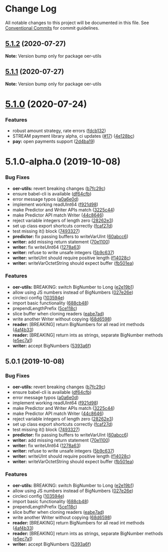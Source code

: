 # Change Log

All notable changes to this project will be documented in this file.
See [Conventional Commits](https://conventionalcommits.org) for commit guidelines.

## [5.1.2](https://github.com/interledgerjs/interledgerjs/compare/oer-utils@5.1.1...oer-utils@5.1.2) (2020-07-27)

**Note:** Version bump only for package oer-utils

## [5.1.1](https://github.com/interledgerjs/interledgerjs/compare/oer-utils@5.1.0...oer-utils@5.1.1) (2020-07-27)

**Note:** Version bump only for package oer-utils

# [5.1.0](https://github.com/interledgerjs/interledgerjs/compare/oer-utils@5.1.0-alpha.0...oer-utils@5.1.0) (2020-07-24)

### Features

- robust amount strategy, rate errors ([fdcb132](https://github.com/interledgerjs/interledgerjs/commit/fdcb1324e5e8285da528b60b5c23098324efb9dc))
- STREAM payment library alpha, ci updates ([#17](https://github.com/interledgerjs/interledgerjs/issues/17)) ([4e128bc](https://github.com/interledgerjs/interledgerjs/commit/4e128bcee372144c1324a73e8b51223a0b133f2e))
- **pay:** open payments support ([2d4ba19](https://github.com/interledgerjs/interledgerjs/commit/2d4ba19275b444e46845a9114537b624d939f5ae))

# 5.1.0-alpha.0 (2019-10-08)

### Bug Fixes

- **oer-utils:** revert breaking changes ([b7fc29c](https://github.com/interledgerjs/interledgerjs/commit/b7fc29c))
- ensure babel-cli is available ([df64cfb](https://github.com/interledgerjs/interledgerjs/commit/df64cfb))
- error message typos ([a0a6e0d](https://github.com/interledgerjs/interledgerjs/commit/a0a6e0d))
- implement working readUInt64 ([f921d98](https://github.com/interledgerjs/interledgerjs/commit/f921d98))
- make Predictor and Writer APIs match ([3225c44](https://github.com/interledgerjs/interledgerjs/commit/3225c44))
- make Predictor API match Writer ([44c8646](https://github.com/interledgerjs/interledgerjs/commit/44c8646))
- reject variable integers of length zero ([28262e3](https://github.com/interledgerjs/interledgerjs/commit/28262e3))
- set up class export shortcuts correctly ([fcaf27d](https://github.com/interledgerjs/interledgerjs/commit/fcaf27d))
- test missing it() block ([7493327](https://github.com/interledgerjs/interledgerjs/commit/7493327))
- **predictor:** fix passing buffers to writeVarUInt ([60abcc6](https://github.com/interledgerjs/interledgerjs/commit/60abcc6))
- **writer:** add missing return statement ([70e1100](https://github.com/interledgerjs/interledgerjs/commit/70e1100))
- **writer:** fix writeUInt64 ([1278a63](https://github.com/interledgerjs/interledgerjs/commit/1278a63))
- **writer:** refuse to write unsafe integers ([5b9c637](https://github.com/interledgerjs/interledgerjs/commit/5b9c637))
- **writer:** writeUInt should require positive length ([f14028c](https://github.com/interledgerjs/interledgerjs/commit/f14028c))
- **writer:** writeVarOctetString should expect buffer ([fb501ea](https://github.com/interledgerjs/interledgerjs/commit/fb501ea))

### Features

- **oer-utils:** BREAKING: switch BigNumber to Long ([e2e19b1](https://github.com/interledgerjs/interledgerjs/commit/e2e19b1))
- allow using JS numbers instead of BigNumbers ([027e26e](https://github.com/interledgerjs/interledgerjs/commit/027e26e))
- circleci config ([103594e](https://github.com/interledgerjs/interledgerjs/commit/103594e))
- import basic functionality ([688cb48](https://github.com/interledgerjs/interledgerjs/commit/688cb48))
- prependLengthPrefix ([5ce118c](https://github.com/interledgerjs/interledgerjs/commit/5ce118c))
- slice buffer when cloning readers ([eabe7ad](https://github.com/interledgerjs/interledgerjs/commit/eabe7ad))
- write another Writer without copying ([68d6598](https://github.com/interledgerjs/interledgerjs/commit/68d6598))
- **reader:** [BREAKING] return BigNumbers for all read int methods ([4af4b33](https://github.com/interledgerjs/interledgerjs/commit/4af4b33))
- **reader:** [BREAKING] return ints as strings, separate BigNumber methods ([e5ec7a1](https://github.com/interledgerjs/interledgerjs/commit/e5ec7a1))
- **writer:** accept BigNumbers ([5393a6f](https://github.com/interledgerjs/interledgerjs/commit/5393a6f))

## 5.0.1 (2019-10-08)

### Bug Fixes

- **oer-utils:** revert breaking changes ([b7fc29c](https://github.com/interledgerjs/interledgerjs/commit/b7fc29c))
- ensure babel-cli is available ([df64cfb](https://github.com/interledgerjs/interledgerjs/commit/df64cfb))
- error message typos ([a0a6e0d](https://github.com/interledgerjs/interledgerjs/commit/a0a6e0d))
- implement working readUInt64 ([f921d98](https://github.com/interledgerjs/interledgerjs/commit/f921d98))
- make Predictor and Writer APIs match ([3225c44](https://github.com/interledgerjs/interledgerjs/commit/3225c44))
- make Predictor API match Writer ([44c8646](https://github.com/interledgerjs/interledgerjs/commit/44c8646))
- reject variable integers of length zero ([28262e3](https://github.com/interledgerjs/interledgerjs/commit/28262e3))
- set up class export shortcuts correctly ([fcaf27d](https://github.com/interledgerjs/interledgerjs/commit/fcaf27d))
- test missing it() block ([7493327](https://github.com/interledgerjs/interledgerjs/commit/7493327))
- **predictor:** fix passing buffers to writeVarUInt ([60abcc6](https://github.com/interledgerjs/interledgerjs/commit/60abcc6))
- **writer:** add missing return statement ([70e1100](https://github.com/interledgerjs/interledgerjs/commit/70e1100))
- **writer:** fix writeUInt64 ([1278a63](https://github.com/interledgerjs/interledgerjs/commit/1278a63))
- **writer:** refuse to write unsafe integers ([5b9c637](https://github.com/interledgerjs/interledgerjs/commit/5b9c637))
- **writer:** writeUInt should require positive length ([f14028c](https://github.com/interledgerjs/interledgerjs/commit/f14028c))
- **writer:** writeVarOctetString should expect buffer ([fb501ea](https://github.com/interledgerjs/interledgerjs/commit/fb501ea))

### Features

- **oer-utils:** BREAKING: switch BigNumber to Long ([e2e19b1](https://github.com/interledgerjs/interledgerjs/commit/e2e19b1))
- allow using JS numbers instead of BigNumbers ([027e26e](https://github.com/interledgerjs/interledgerjs/commit/027e26e))
- circleci config ([103594e](https://github.com/interledgerjs/interledgerjs/commit/103594e))
- import basic functionality ([688cb48](https://github.com/interledgerjs/interledgerjs/commit/688cb48))
- prependLengthPrefix ([5ce118c](https://github.com/interledgerjs/interledgerjs/commit/5ce118c))
- slice buffer when cloning readers ([eabe7ad](https://github.com/interledgerjs/interledgerjs/commit/eabe7ad))
- write another Writer without copying ([68d6598](https://github.com/interledgerjs/interledgerjs/commit/68d6598))
- **reader:** [BREAKING] return BigNumbers for all read int methods ([4af4b33](https://github.com/interledgerjs/interledgerjs/commit/4af4b33))
- **reader:** [BREAKING] return ints as strings, separate BigNumber methods ([e5ec7a1](https://github.com/interledgerjs/interledgerjs/commit/e5ec7a1))
- **writer:** accept BigNumbers ([5393a6f](https://github.com/interledgerjs/interledgerjs/commit/5393a6f))
